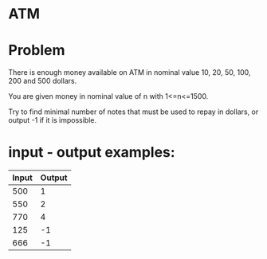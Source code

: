 # ATM

# Problem

There is enough money available on ATM in nominal value 10, 20, 50, 100, 200 and 500 dollars.

You are given money in nominal value of n with 1<=n<=1500.

Try to find minimal number of notes that must be used to repay in dollars, or output -1 if it is impossible.

# input - output examples:

| Input | Output |
| --- | --- | 
| 500 | 1 |
| 550 | 2 |
| 770 | 4 |
| 125 | -1 |
| 666 | -1 |